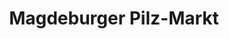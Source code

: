 ---
title: "Magdeburger Pilz-Markt"
url: /magdeburg/magdeburger-pilz-markt-agrarstrasse/
shop: Hofladen
---